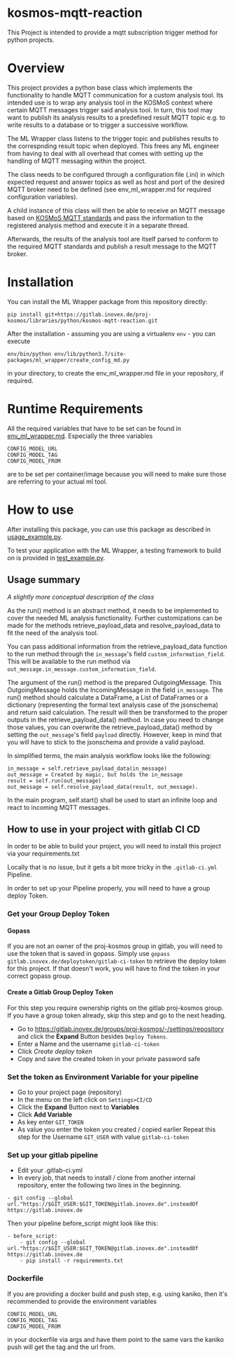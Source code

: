 # kosmos-mqtt-reaction

This Project is intended to provide a mqtt subscription trigger method for python projects.


# Overview
This project provides a python base class which implements the functionality
to handle MQTT communication for a custom analysis tool.
Its intended use is to wrap any analysis tool in the KOSMoS context where certain MQTT messages trigger said analysis tool. In turn, this tool may want to publish its analysis results to a predefined result MQTT topic e.g. to write results to a database or to trigger a successive workflow.

The ML Wrapper class listens to the trigger topic and publishes results to the correspnding result topic when deployed. This frees any ML engineer from having to deal with all overhead that comes with setting up the handling of MQTT messaging within the project.

The class needs to be configured through a configuration file (.ini) in which
expected request and answer topics as well as host and port of the desired MQTT broker need to be defined (see env_ml_wrapper.md for required configuration variables).

A child instance of this class will then be able to receive an MQTT message based on [KOSMoS MQTT standards](https://confluence.inovex.de/display/KOSMOS/MQTT) and pass the information to the registered analysis method and execute it in a separate thread.

Afterwards, the results of the analysis tool are itself parsed to conform to the required MQTT standards and publish a result message to the MQTT broker.

# Installation
You can install the ML Wrapper package from this repository directly:

```
pip install git+https://gitlab.inovex.de/proj-kosmos/libraries/python/kosmos-mqtt-reaction.git
```
After the installation - assuming you are using a virtualenv `env` - you can execute 
```
env/bin/python env/lib/python3.7/site-packages/ml_wrapper/create_config_md.py
```
in your directory, to create the env_ml_wrapper.md file in your repository, if required.
    
# Runtime Requirements
All the required variables that have to be set can be found in [env_ml_wrapper.md](env_ml_wrapper.md).
Especially the three variables 
```
CONFIG_MODEL_URL
CONFIG_MODEL_TAG
CONFIG_MODEL_FROM
```
are to be set per container/image because you will need to make sure those are referring to your actual
ml tool.

# How to use
After installing this package, you can use this package as described in [usage_example.py](examples/usage_example.py).

To test your application with the ML Wrapper, a testing framework to build on is provided in [test_example.py](examples/test_example.py).


## Usage summary
*A slightly more conceptual description of the class*

As the run() method is an abstract method, it needs to be implemented to cover the needed ML analysis functionality.
Further customizations can be made for the methods retrieve_payload_data and resolve_payload_data to fit the need of the analysis tool.

You can pass additional information from the retrieve_payload_data function to the run method through the `in_message`'s field
`custom_information_field`. This will be available to the run method via `out_message.in_message.custom_information_field`.

The argument of the run() method is the prepared OutgoingMessage. This OutgoingMessage holds the IncomingMessage in the field
`in_message`. The run() method should calculate a DataFrame, a List of DataFrames or a dictionary (representing the 
formal text analysis case of the jsonschema) and return said calculation. The result will then be transformed
to the proper outputs in the retrieve_payload_data() method. In case you need to change those values, you can
overwrite the retrieve_payload_data() method by setting the `out_message`'s field `payload` directly. 
However, keep in mind that you will have to stick to the jsonschema and provide a valid payload. 

In simplified terms, the main analysis workflow looks like the following:

    in_message = self.retrieve_payload_data(in_message)
    out_message = Created by magic, but holds the in_message
    result = self.run(out_message)
    out_message = self.resolve_payload_data(result, out_message).

In the main program, self.start() shall be used to start an
infinite loop and react to incoming MQTT messages.

## How to use in your project with gitlab CI CD
In order to be able to build your project, you will need to install this project via your requirements.txt

Locally that is no issue, but it gets a bit more tricky in the `.gitlab-ci.yml` Pipeline.

In order to set up your Pipeline properly, you will need to have a group deploy Token.
### Get your Group Deploy Token
#### Gopass
If you are not an owner of the proj-kosmos group in gitlab, you will need to use the
token that is saved in gopass. Simply use `gopass gitlab.inovex.de/deploytoken/gitlab-ci-token`
to retrieve the deploy token for this project. If that doesn't work, you will have to find the token
in your correct gopass group.

#### Create a Gitlab Group Deploy Token
For this step you require ownership rights on the gitlab proj-kosmos group.
If you have a group token already, skip this step and go to the next heading.
- Go to https://gitlab.inovex.de/groups/proj-kosmos/-/settings/repository and click the
**Expand** Button besides `Deploy Tokens`.
- Enter a Name and the username `gitlab-ci-token`
- Click *Create deploy token*
- Copy and save the created token in your private password safe

### Set the token as Environment Variable for your pipeline
- Go to your project page (repository)
- In the menu on the left click on `Settings>CI/CD`
- Click the **Expand** Button next to **Variables**
- Click **Add Variable**
- As key enter `GIT_TOKEN`
- As value you enter the token you created / copied earlier
Repeat this step for the Username `GIT_USER` with value `gitlab-ci-token`

### Set up your gitlab pipeline
- Edit your .gitlab-ci.yml
- In every job, that needs to install / clone from another internal repository, 
enter the following two lines in the beginning.
```
- git config --global url."https://$GIT_USER:$GIT_TOKEN@gitlab.inovex.de".insteadOf https://gitlab.inovex.de
```
Then your pipeline before_script might look like this:
```
- before_script:
    - git config --global url."https://$GIT_USER:$GIT_TOKEN@gitlab.inovex.de".insteadOf https://gitlab.inovex.de
    - pip install -r requirements.txt
```

### Dockerfile
If you are providing a docker build and push step, e.g. using kaniko, then it's recommended to provide the 
environment variables
```
CONFIG_MODEL_URL
CONFIG_MODEL_TAG
CONFIG_MODEL_FROM
```
in your dockerfile via args and have them point to the same vars the kaniko push will get the tag and the url from.